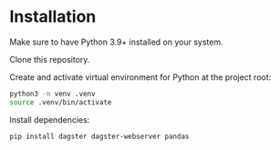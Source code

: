 # Installation

Make sure to have Python 3.9+ installed on your system.

Clone this repository.

Create and activate virtual environment for Python at the project root:
```sh
python3 -m venv .venv
source .venv/bin/activate
```

Install dependencies:
```sh
pip install dagster dagster-webserver pandas
```
